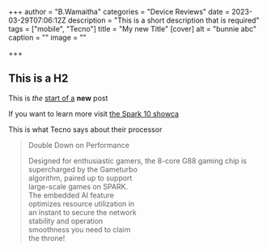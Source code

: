+++
author = "B.Wamaitha"
categories = "Device Reviews"
date = 2023-03-29T07:06:12Z
description = "This is a short description that is required"
tags = ["mobile", "Tecno"]
title = "My new Title"
[cover]
alt = "bunnie abc"
caption = ""
image = ""

+++
## This is a H2

This is _the_ [start of a](https://www.bunnieabc.com/posts/new-google-workspace/) **new** post

If you want to learn more visit [the Spark 10 showca](https://www.tecno-mobile.com/ke/phones/product-detail/product/spark-10-pro-8/?gclid=EAIaIQobChMI_IWAler-_QIVvZBoCR1R7gfzEAAYASAAEgIh-vD_BwE)

This is what Tecno says about their processor

> Double Down on Performance
>
> Designed for enthusiastic gamers, the 8-core G88 gaming chip is supercharged by the Gameturbo  
> algorithm, paired up to support  
> large-scale games on SPARK.  
> The embedded AI feature  
> optimizes resource utilization in  
> an instant to secure the network  
> stability and operation  
> smoothness you need to claim  
> the throne!